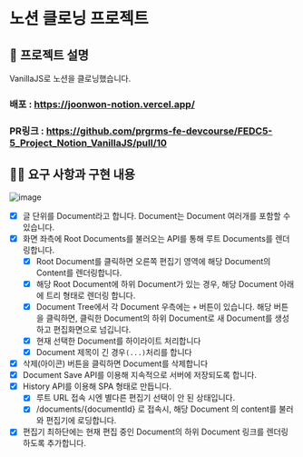 # 노션 클로닝 프로젝트

## 📌 프로젝트 설명 <!-- 어떤 걸 만들었는지 대략적으로 설명해주세요 -->
VanillaJS로 노션을 클로닝했습니다.
### 배포 : https://joonwon-notion.vercel.app/
### PR링크 : https://github.com/prgrms-fe-devcourse/FEDC5-5_Project_Notion_VanillaJS/pull/10

## 👩‍💻 요구 사항과 구현 내용 <!-- 기능을 Commit 별로 잘개 쪼개고, Commit 별로 설명해주세요 -->
![image](https://github.com/prgrms-fe-devcourse/FEDC5-5_Project_Notion_VanillaJS/assets/44563138/c659f9f8-a4bb-439a-8524-ee468b8beaf7)

- [x] 글 단위를 Document라고 합니다. Document는 Document 여러개를 포함할 수 있습니다.
- [x] 화면 좌측에 Root Documents를 불러오는 API를 통해 루트 Documents를 렌더링합니다.
  - [x] Root Document를 클릭하면 오른쪽 편집기 영역에 해당 Document의 Content를 렌더링합니다.
  - [x] 해당 Root Document에 하위 Document가 있는 경우, 해당 Document 아래에 트리 형태로 렌더링 합니다.
  - [x] Document Tree에서 각 Document 우측에는 `+` 버튼이 있습니다. 해당 버튼을 클릭하면, 클릭한 Document의 하위 Document로 새 Document를 생성하고 편집화면으로 넘깁니다.
  - [x] 현재 선택한 Document를 하이라이트 처리합니다
  - [x]  Document 제목이 긴 경우` (...) `처리를 합니다
- [x] 삭제(아이콘) 버튼을 클릭하면 Document를 삭제합니다
- [x] Document Save API를 이용해 지속적으로 서버에 저장되도록 합니다.
- [x] History API를 이용해 SPA 형태로 만듭니다.
  - [x] 루트 URL 접속 시엔 별다른 편집기 선택이 안 된 상태입니다.
  - [x] /documents/{documentId} 로 접속시, 해당 Document 의 content를 불러와 편집기에 로딩합니다.
- [x] 편집기 최하단에는 현재 편집 중인 Document의 하위 Document 링크를 렌더링하도록 추가합니다.
<!--

## API 사용법

기본적으로 모든 API에는 headers에 아래의 값을 넣어야 합니다.

```
'x-username': '다른 사람과 겹치지 않는 고유한 이름'
```

header에 해당 값이 누락이 되면 API 호출에 실패합니다.

### Root Documents 가져오기

전체 Document의 구조를 트리 형태로 가져옵니다.

> https://kdt-frontend.programmers.co.kr/documents - GET
> Response의 형태는 아래와 같습니다.

```JSON
[
  {
    "id": 1, // Document id
    "title": "노션을 만들자", // Document title
    "documents": [
      {
        "id": 2,
        "title": "블라블라",
        "documents": [
          {
            "id": 3,
            "title": "함냐함냐",
            "documents": []
          }
        ]
      }
    ]
  },
  {
    "id": 4,
    "title": "hello!",
    "documents": []
  }
]
```

### 특정 Document의 content 조회하기

> https://kdt-frontend.programmers.co.kr/documents/{documentId} - GET

Response의 형태는 아래와 같습니다.

```JSON
{
  "id": 1,
  "title": "노션을 만들자",
  "content": "즐거운 자바스크립트의 세계!",
  "documents": [
    {
      "id": 2,
      "title": "",
      "createdAt": "",
      "updatedAt": ""
    }
  ],
  "createdAt": "",
  "updatedAt": ""
}
```

### Document 생성하기

> https://kdt-frontend.programmers.co.kr/documents - POST

request body에 JSON 형태로 아래처럼 값을 넣어야 합니다.

```JSON
{
  "title": "문서 제목",
  // parent가 null이면 루트 Document가 됩니다.
  // 특정 Document에 속하게 하려면 parent에
  // 해당 Document id를 넣으세요.
  "parent": null
}
```

생성에 성공하면 reponse에 아래처럼 생성된 결과를 내려줍니다.

```JSON
{
  "id": 6,
  "title": "문서 제목",
  "createdAt": "생성된 날짜",
  "updatedAt": "수정된 날짜"
}
```

### 특정 Document 수정하기

> https://kdt-frontend.programmers.co.kr/documents/{documentId} - PUT

request body에 수정할 내용을 JSON 형태로 넣으면 됩니다.

```JSON
{
  "title": "제목 수정",
  "content": "내용 수정"
}
```

### 특정 Document 삭제하기

> https://kdt-frontend.programmers.co.kr/documents/{documentId} - DELETE

documentId에 해당하는 Document를 삭제합니다.

만약 하위 documents가 있는 document를 삭제한 경우, 하위 documents 등은 상위 document가 없어지므로 root document로 인식됩니다. -->
